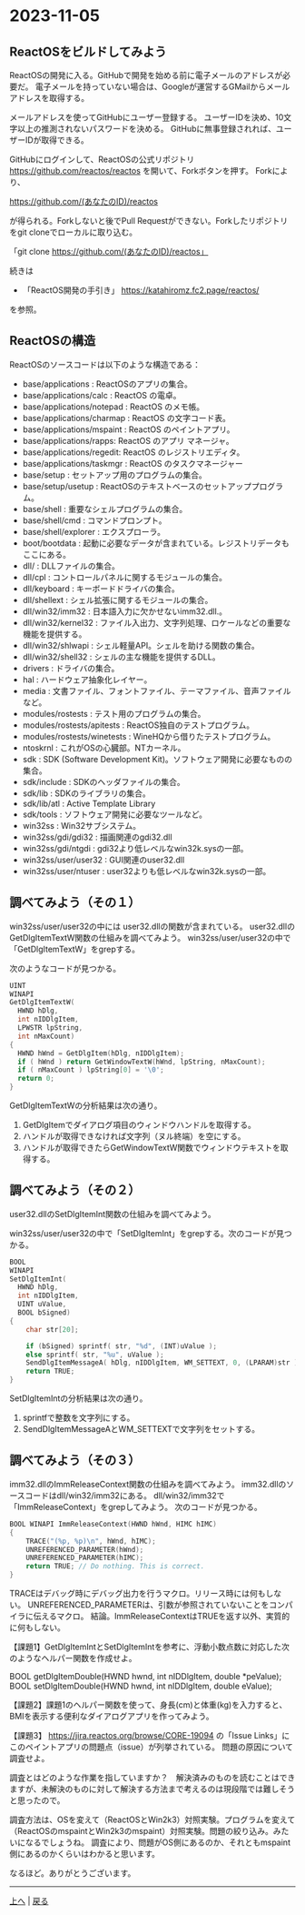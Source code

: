 # 2023-11-05

## ReactOSをビルドしてみよう

ReactOSの開発に入る。GitHubで開発を始める前に電子メールのアドレスが必要だ。
電子メールを持っていない場合は、Googleが運営するGMailからメールアドレスを取得する。

メールアドレスを使ってGitHubにユーザー登録する。
ユーザーIDを決め、10文字以上の推測されないパスワードを決める。
GitHubに無事登録されれば、ユーザーIDが取得できる。

GitHubにログインして、ReactOSの公式リポジトリ https://github.com/reactos/reactos を開いて、Forkボタンを押す。
Forkにより、

https://github.com/(あなたのID)/reactos

が得られる。Forkしないと後でPull Requestができない。Forkしたリポジトリをgit cloneでローカルに取り込む。

「git clone https://github.com/(あなたのID)/reactos」

続きは

- 「ReactOS開発の手引き」 https://katahiromz.fc2.page/reactos/

を参照。

## ReactOSの構造

ReactOSのソースコードは以下のような構造である：

- base/applications : ReactOSのアプリの集合。
- base/applications/calc : ReactOS の電卓。
- base/applications/notepad : ReactOS のメモ帳。
- base/applications/charmap : ReactOS の文字コード表。
- base/applications/mspaint : ReactOS のペイントアプリ。
- base/applications/rapps: ReactOS のアプリ マネージャ。
- base/applications/regedit: ReactOS のレジストリエディタ。
- base/applications/taskmgr : ReactOS のタスクマネージャー
- base/setup : セットアップ用のプログラムの集合。
- base/setup/usetup : ReactOSのテキストベースのセットアッププログラム。
- base/shell : 重要なシェルプログラムの集合。
- base/shell/cmd : コマンドプロンプト。
- base/shell/explorer : エクスプローラ。
- boot/bootdata : 起動に必要なデータが含まれている。レジストリデータもここにある。
- dll/ : DLLファイルの集合。
- dll/cpl : コントロールパネルに関するモジュールの集合。
- dll/keyboard : キーボードドライバの集合。
- dll/shellext : シェル拡張に関するモジュールの集合。
- dll/win32/imm32 : 日本語入力に欠かせないimm32.dll.。
- dll/win32/kernel32 : ファイル入出力、文字列処理、ロケールなどの重要な機能を提供する。
- dll/win32/shlwapi : シェル軽量API。シェルを助ける関数の集合。
- dll/win32/shell32 : シェルの主な機能を提供するDLL。
- drivers : ドライバの集合。
- hal : ハードウェア抽象化レイヤー。
- media : 文書ファイル、フォントファイル、テーマファイル、音声ファイルなど。
- modules/rostests : テスト用のプログラムの集合。
- modules/rostests/apitests : ReactOS独自のテストプログラム。
- modules/rostests/winetests : WineHQから借りたテストプログラム。
- ntoskrnl : これがOSの心臓部。NTカーネル。
- sdk : SDK (Software Development Kit)。ソフトウェア開発に必要なものの集合。
- sdk/include : SDKのヘッダファイルの集合。
- sdk/lib : SDKのライブラリの集合。
- sdk/lib/atl : Active Template Library
- sdk/tools : ソフトウェア開発に必要なツールなど。
- win32ss : Win32サブシステム。
- win32ss/gdi/gdi32 : 描画関連のgdi32.dll
- win32ss/gdi/ntgdi : gdi32より低レベルなwin32k.sysの一部。
- win32ss/user/user32 : GUI関連のuser32.dll
- win32ss/user/ntuser : user32よりも低レベルなwin32k.sysの一部。

## 調べてみよう（その１）

win32ss/user/user32の中には user32.dllの関数が含まれている。
user32.dllのGetDlgItemTextW関数の仕組みを調べてみよう。
win32ss/user/user32の中で「GetDlgItemTextW」をgrepする。

次のようなコードが見つかる。

```c
UINT
WINAPI
GetDlgItemTextW(
  HWND hDlg,
  int nIDDlgItem,
  LPWSTR lpString,
  int nMaxCount)
{
  HWND hWnd = GetDlgItem(hDlg, nIDDlgItem);
  if ( hWnd ) return GetWindowTextW(hWnd, lpString, nMaxCount);
  if ( nMaxCount ) lpString[0] = '\0';
  return 0;
}
```

GetDlgItemTextWの分析結果は次の通り。

1. GetDlgItemでダイアログ項目のウィンドウハンドルを取得する。
2. ハンドルが取得できなければ文字列（ヌル終端）を空にする。
3. ハンドルが取得できたらGetWindowTextW関数でウィンドウテキストを取得する。

## 調べてみよう（その２）

user32.dllのSetDlgItemInt関数の仕組みを調べてみよう。

win32ss/user/user32の中で「SetDlgItemInt」をgrepする。次のコードが見つかる。

```c
BOOL
WINAPI
SetDlgItemInt(
  HWND hDlg,
  int nIDDlgItem,
  UINT uValue,
  BOOL bSigned)
{
	char str[20];

	if (bSigned) sprintf( str, "%d", (INT)uValue );
	else sprintf( str, "%u", uValue );
	SendDlgItemMessageA( hDlg, nIDDlgItem, WM_SETTEXT, 0, (LPARAM)str );
	return TRUE;
}
```

SetDlgItemIntの分析結果は次の通り。

1. sprintfで整数を文字列にする。
2. SendDlgItemMessageAとWM_SETTEXTで文字列をセットする。

## 調べてみよう（その３）

imm32.dllのImmReleaseContext関数の仕組みを調べてみよう。
imm32.dllのソースコードはdll/win32/imm32にある。
dll/win32/imm32で「ImmReleaseContext」をgrepしてみよう。
次のコードが見つかる。

```c
BOOL WINAPI ImmReleaseContext(HWND hWnd, HIMC hIMC)
{
    TRACE("(%p, %p)\n", hWnd, hIMC);
    UNREFERENCED_PARAMETER(hWnd);
    UNREFERENCED_PARAMETER(hIMC);
    return TRUE; // Do nothing. This is correct.
}
```

TRACEはデバッグ時にデバッグ出力を行うマクロ。リリース時には何もしない。
UNREFERENCED_PARAMETERは、引数が参照されていないことをコンパイラに伝えるマクロ。
結論。ImmReleaseContextはTRUEを返す以外、実質的に何もしない。

【課題1】GetDlgItemIntとSetDlgItemIntを参考に、浮動小数点数に対応した次のようなヘルパー関数を作成せよ。

BOOL getDlgItemDouble(HWND hwnd, int nIDDlgItem, double *peValue);
BOOL setDlgItemDouble(HWND hwnd, int nIDDlgItem, double eValue);

【課題2】課題1のヘルパー関数を使って、身長(cm)と体重(kg)を入力すると、BMIを表示する便利なダイアログアプリを作ってみよう。

【課題3】
https://jira.reactos.org/browse/CORE-19094 の「Issue Links」にこのペイントアプリの問題点（issue）が列挙されている。
問題の原因について調査せよ。

調査とはどのような作業を指していますか？　解決済みのものを読むことはできますが、未解決のものに対して解決する方法まで考えるのは現段階では難しそうと思ったので。

調査方法は、OSを変えて（ReactOSとWin2k3）対照実験。プログラムを変えて（ReactOSのmspaintとWin2k3のmspaint）対照実験。問題の絞り込み。みたいになるでしょうね。
調査により、問題がOS側にあるのか、それともmspaint側にあるのかくらいはわかると思います。

なるほど。ありがとうございます。

---

[上へ](README.md) | [戻る](2023-10-29.md)
